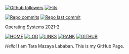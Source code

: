 [![Github followers](https://img.shields.io/github/followers/trmazayal?style=social)](https://github.com/trmazayal)
[![Hits](https://hits.seeyoufarm.com/api/count/incr/badge.svg?url=https%3A%2F%2Fgithub.com%2Ftrmazayal%2Fos212&count_bg=%2379C83D&title_bg=%23555555&icon=&icon_color=%23E7E7E7&title=visitors&edge_flat=false)](https://github.com/trmazayal/os212)

[![Repo commits](https://badgen.net/github/commits/trmazayal/os212)](https://github.com/trmazayal/os212/commits/master)
[![Repo last commit](https://img.shields.io/github/last-commit/trmazayal/os212)](https://github.com/trmazayal/os212/commits/master)

Operating Systems 2021-2

[![HOME](https://img.shields.io/badge/-HOME-3A76F0?style=for-the-badge&logoColor=white)](.)
[![LOG](https://img.shields.io/badge/-LOG-FEAA2D?style=for-the-badge&logoColor=white)](TXT/mylog.txt)
[![LINKS](https://img.shields.io/badge/-LINKS-1ED760?style=for-the-badge&logoColor=white)](LINKS/)
[![RANK](https://img.shields.io/badge/-LINKS-E34F26?style=for-the-badge&logoColor=white)](https://trmazayal.github.io/os212/TXT/myrank.txt)
[![GITHUB](https://img.shields.io/badge/GitHub-100000?style=for-the-badge&logo=github&logoColor=white)](https://github.com/trmazayal/os212)


 _Hello_! I am Tara Mazaya Lababan. This is my GitHub Page.


